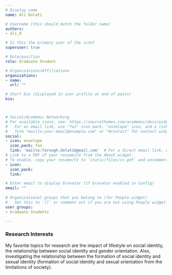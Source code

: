 ```yaml
---
# Display name
name: Ali Dolati

# Username (this should match the folder name)
authors:
- ali_d

# Is this the primary user of the site?
superuser: true

# Role/position
role: Graduate Student

# Organizations/Affiliations
organizations:
- name: 
  url: ""

# Short bio (displayed in user profile at end of posts)
bio: 



# Social/Academic Networking
# For available icons, see: https://sourcethemes.com/academic/docs/widgets/#icons
#   For an email link, use "fas" icon pack, "envelope" icon, and a link in the
#   form "mailto:your-email@example.com" or "#contact" for contact widget.
social:
- icon: envelope
  icon_pack: fas
  link: 'mailto:faroogh.dolati@gmail.com'  # For a direct email link, use "mailto:test@example.org".
# Link to a PDF of your resume/CV from the About widget.
# To enable, copy your resume/CV to `static/files/cv.pdf` and uncomment the lines below.  
- icon: 
  icon_pack: 
  link: 

# Enter email to display Gravatar (if Gravatar enabled in Config)
email: ""
  
# Organizational groups that you belong to (for People widget)
#   Set this to `[]` or comment out if you are not using People widget.  
user_groups:
- Graduate Students

---
```



<h3>Research Interests</h3>
My favorite topics for research are the impact of lifestyle on social identity, the relationship between social identity and gender orientation. Also, investigating the relationship between the formation of social identity and sexual identity (formation of social identity and sexual orientation from the limitations of society).
